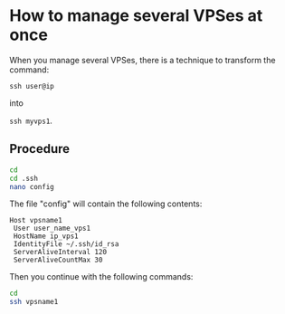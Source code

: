 # How to manage several VPSes at once

When you manage several VPSes, there is a technique to transform the command:

`ssh user@ip`

into

`ssh myvps1`.

## Procedure

```sh
cd
cd .ssh
nano config
```

The file "config" will contain the following contents:

```
Host vpsname1
 User user_name_vps1
 HostName ip_vps1
 IdentityFile ~/.ssh/id_rsa
 ServerAliveInterval 120
 ServerAliveCountMax 30
```

Then you continue with the following commands:

```sh
cd
ssh vpsname1
```
